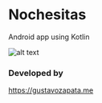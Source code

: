 # Nochesitas
Android app using Kotlin

![alt text](https://user-images.githubusercontent.com/13090095/71558221-a277e600-2a48-11ea-8187-2087e6c291b9.jpg)

### Developed by
https://gustavozapata.me
